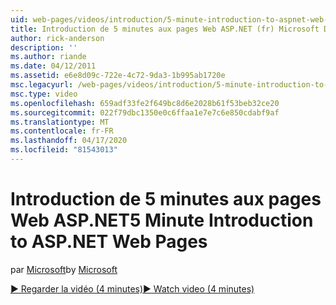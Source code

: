 ```yaml
---
uid: web-pages/videos/introduction/5-minute-introduction-to-aspnet-web-pages
title: Introduction de 5 minutes aux pages Web ASP.NET (fr) Microsoft Docs
author: rick-anderson
description: ''
ms.author: riande
ms.date: 04/12/2011
ms.assetid: e6e8d09c-722e-4c72-9da3-1b995ab1720e
msc.legacyurl: /web-pages/videos/introduction/5-minute-introduction-to-aspnet-web-pages
msc.type: video
ms.openlocfilehash: 659adf33fe2f649bc8d6e2028b61f53beb32ce20
ms.sourcegitcommit: 022f79dbc1350e0c6ffaa1e7e7c6e850cdabf9af
ms.translationtype: MT
ms.contentlocale: fr-FR
ms.lasthandoff: 04/17/2020
ms.locfileid: "81543013"
---
```

# <a name="5-minute-introduction-to-aspnet-web-pages"></a><span data-ttu-id="1e286-102">Introduction de 5 minutes aux pages Web ASP.NET</span><span class="sxs-lookup"><span data-stu-id="1e286-102">5 Minute Introduction to ASP.NET Web Pages</span></span>

<span data-ttu-id="1e286-103">par [Microsoft](https://github.com/microsoft)</span><span class="sxs-lookup"><span data-stu-id="1e286-103">by [Microsoft](https://github.com/microsoft)</span></span>

[<span data-ttu-id="1e286-104">&#9654; Regarder la vidéo (4 minutes)</span><span class="sxs-lookup"><span data-stu-id="1e286-104">&#9654; Watch video (4 minutes)</span></span>](https://channel9.msdn.com/Blogs/ASP-NET-Site-Videos/5-minute-introduction-to-aspnet-web-pages)
